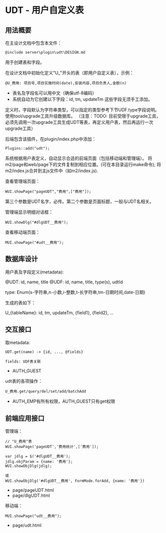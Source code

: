# UDT - 用户自定义表

## 用法概要

在主设计文档中包含本文件：

	@include server\plugin\udt\DESIGN.md

用于创建表和字段。

在设计文档中初始化定义"U_"开头的表（即用户自定义表），示例：

	@U_费用: 项目号,项目实施时间(date),安装内容,项目负责人,金额(n)

- 表名及字段名可以用中文（确保utf-8编码）
- 系统自动为它创建以下字段：id, tm, updateTm
 这些字段无须手工添加。

定义时，字段默认为字符串类型，可以指定的类型参考下节UDF.type字段说明。
使用tool/upgrade工具升级数据库。
（注意：TODO: 目前受限于upgrade工具，必须先调用一次upgrade工具生成UDT等表，再定义用户表，然后再运行一次upgrade工具）

后端包含该插件，在plugin/index.php中添加：

	Plugins::add("udt");

系统根据用户表定义，自动显示合适的前端页面（包括移动端和管理端）。
将m2/page和web/page下的文件复制到相应位置。(可在本目录运行make命令);
将m2/index.js合并到主js文件中（如m2/index.js).

查看管理端页面：

	WUI.showPage("pageUDT","费用",["费用"]);

第三个参数是UDT名字，必传。第二个参数是页面标题，一般与UDT名相关。

管理端显示明细对话框：

	WUI.showDlg("#dlgUDT__费用");

查看移动端页面：

	MUI.showPage("#udt__费用");

## 数据库设计

用户表及字段定义(metadata):

@UDT: id, name, title
@UDF: id, name, title, type(s), udtId

type: Enum(s-字符串,n-小数,i-整数,t-长字符串,tm-日期时间,date-日期)

生成的表如下：

U_{tableName}: id, tm, updateTm, {field1}, {field2}, ...

## 交互接口

取metadata:

	UDT.get(name) -> {id, ..., @fields}

	fields: UDF表关联

- AUTH_GUEST

udt表的各项操作：

	U_费用.get/query/del/set/add/batchAdd

- AUTH_EMP有所有权限，AUTH_GUEST只有get权限

## 前端应用接口

管理端：

	// "U_费用"表
	WUI.showPage('pageUDT','费用统计',['费用']);

	var jdlg = $('#dlgUDT__费用');
	jdlg.objParam = {name: '费用'};
	WUI.showObjDlg(jdlg);

	或
	WUI.showObjDlg('#dlgUDT__费用', FormMode.forAdd, {name: '费用'})

- page/pageUDT.html
- page/dlgUDT.html

移动端：

	MUI.showPage("udt__费用");

- page/udt.html

